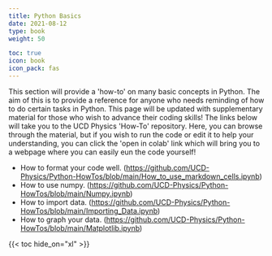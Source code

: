 ```yaml
---
title: Python Basics
date: 2021-08-12
type: book
weight: 50

toc: true
icon: book
icon_pack: fas
---
```


This section will provide a 'how-to' on many basic concepts in Python. The aim of this is to provide a reference for anyone who needs reminding of how to do certain tasks in Python. This page will be updated with supplementary material for those who wish to advance their coding skills! The links below will take you to the UCD Physics 'How-To' repository. Here, you can browse through the material, but if you wish to run the code or edit it to help your understanding, you can click the 'open in colab' link which will bring you to a webpage where you can easily eun the code yourself!

- How to format your code well. (https://github.com/UCD-Physics/Python-HowTos/blob/main/How_to_use_markdown_cells.ipynb)
- How to use numpy. (https://github.com/UCD-Physics/Python-HowTos/blob/main/Numpy.ipynb)
- How to import data. (https://github.com/UCD-Physics/Python-HowTos/blob/main/Importing_Data.ipynb)
- How to graph your data. (https://github.com/UCD-Physics/Python-HowTos/blob/main/Matplotlib.ipynb)


 {{< toc hide_on="xl" >}}


